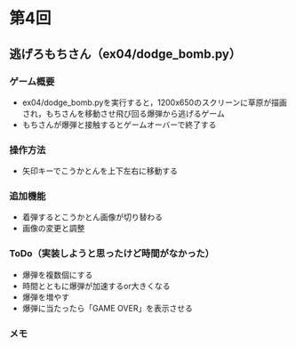 # 第4回
## 逃げろもちさん（ex04/dodge_bomb.py）
### ゲーム概要
- ex04/dodge_bomb.pyを実行すると，1200x650のスクリーンに草原が描画され，もちさんを移動させ飛び回る爆弾から逃げるゲーム
- もちさんが爆弾と接触するとゲームオーバーで終了する
### 操作方法
- 矢印キーでこうかとんを上下左右に移動する
### 追加機能
- 着弾するとこうかとん画像が切り替わる
- 画像の変更と調整
### ToDo（実装しようと思ったけど時間がなかった）
- 爆弾を複数個にする
- 時間とともに爆弾が加速するor大きくなる
- 爆弾を増やす
- 爆弾に当たったら「GAME OVER」を表示させる
### メモ